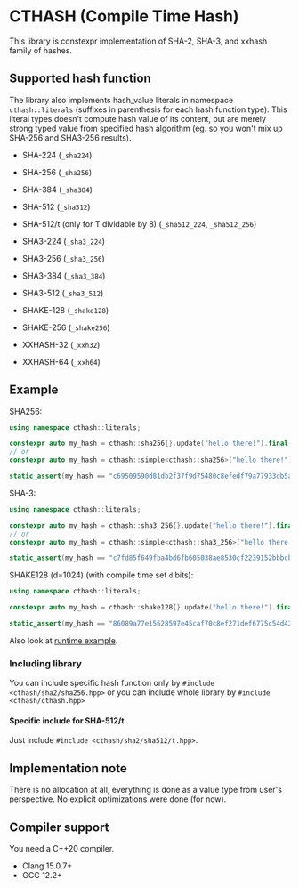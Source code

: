 # CTHASH (Compile Time Hash)

This library is constexpr implementation of SHA-2, SHA-3, and xxhash family of hashes.

## Supported hash function

The library also implements hash_value literals in namespace `cthash::literals` (suffixes in parenthesis for each hash function type). This literal types doesn't compute hash value of its content, but are merely strong typed value from specified hash algorithm (eg. so you won't mix up SHA-256 and SHA3-256 results).

* SHA-224 (`_sha224`)
* SHA-256 (`_sha256`)
* SHA-384 (`_sha384`)
* SHA-512 (`_sha512`)
* SHA-512/t (only for T dividable by 8) (`_sha512_224`, `_sha512_256`)

* SHA3-224 (`_sha3_224`)
* SHA3-256 (`_sha3_256`)
* SHA3-384 (`_sha3_384`)
* SHA3-512 (`_sha3_512`)

* SHAKE-128 (`_shake128`)
* SHAKE-256 (`_shake256`)

* XXHASH-32 (`_xxh32`)
* XXHASH-64 (`_xxh64`)

## Example

SHA256:
```c++
using namespace cthash::literals;

constexpr auto my_hash = cthash::sha256{}.update("hello there!").final();
// or
constexpr auto my_hash = cthash::simple<cthash::sha256>("hello there!");

static_assert(my_hash == "c69509590d81db2f37f9d75480c8efedf79a77933db5a8319e52e13bfd9874a3"_sha256);
```

SHA-3:
```c++
using namespace cthash::literals;

constexpr auto my_hash = cthash::sha3_256{}.update("hello there!").final();
// or
constexpr auto my_hash = cthash::simple<cthash::sha3_256>("hello there!");

static_assert(my_hash == "c7fd85f649fba4bd6fb605038ae8530cf2239152bbbcb9d91d260cc2a90a9fea"_sha3_256);
```

SHAKE128 (d=1024) (with compile time set `d` bits):
```c++
using namespace cthash::literals;

constexpr auto my_hash = cthash::shake128{}.update("hello there!").final<1024>();

static_assert(my_hash == "86089a77e15628597e45caf70c8ef271def6775c54d42d61fb45b9cd6d3b288e5fbd0042241a4aa9180c1bfe94542e16765b3a48d549771202e50aebf8d4f51bd00be2a427f81b7b58aaebc97f89559bca1ea21fec5047de70d075e14e5a3c95c002fd9f81925672d408d4b60c0105e5858df25b64af9b20cec973d66616da81"_shake128);
```

Also look at [runtime example](example.cpp).

### Including library

You can include specific hash function only by `#include <cthash/sha2/sha256.hpp>` or you can include whole library by `#include <cthash/cthash.hpp>`

#### Specific include for SHA-512/t

Just include `#include <cthash/sha2/sha512/t.hpp>`.

## Implementation note

There is no allocation at all, everything is done as a value type from user's perspective. No explicit optimizations were done (for now).

## Compiler support

You need a C++20 compiler.

* Clang 15.0.7+
* GCC 12.2+
